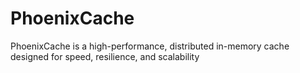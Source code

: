 # PhoenixCache
PhoenixCache is a high-performance, distributed in-memory cache designed for speed, resilience, and scalability
